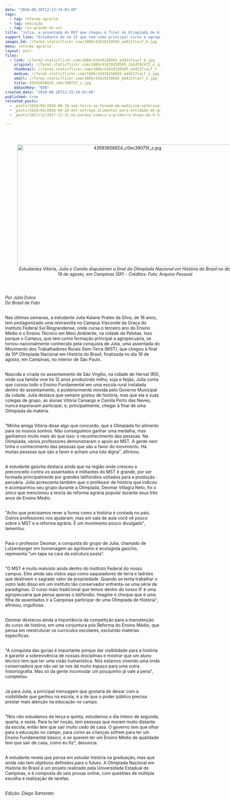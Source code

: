 ```yaml
---
date: "2018-08-28T12:23:34-03:00"
tags:
  - tag: reforma-agrária
  - tag: educação
  - tag: rio-grande-do-sul
title: "Julia, a assentada do MST que chegou à final da Olimpíada de História"
support_line: "Estudante de um IF que tem como principal curso a agropecuária, ela conta que não aprendia sobre a reforma agrária"
images_hd: //farm2.staticflickr.com/1889/43419150565_ed4217cacf_b.jpg
menu: reforma agrária
layout: post
files:
  - link: //farm2.staticflickr.com/1889/43419150565_ed4217cacf_b.jpg
    original: //farm2.staticflickr.com/1889/43419150565_2a1df0cb72_o.jpg
    thumbnail: //farm2.staticflickr.com/1889/43419150565_ed4217cacf_t.jpg
    medium: //farm2.staticflickr.com/1889/43419150565_ed4217cacf_z.jpg
    small: //farm2.staticflickr.com/1889/43419150565_ed4217cacf_n.jpg
    title: 43593658824_c0ec39075f_z.jpg
    $$hashKey: "030"
created_date: "2018-08-28T12:25:39-03:00"
published: true
releated_posts:
  - _posts/2018/08/2018-08-16-sem-terra-se-formam-em-medicina-veterinaria.md
  - _posts/2018/04/2018-04-20-mst-entrega-alimentos-para-entidade-de-guaiba-no-rio-grande-do-sul.md
  - _posts/2017/12/2017-12-21-no-parana-comeca-a-primeira-etapa-da-9-turma-da-escola-da-juventude-sem-terra.md

---
```

<p>&nbsp;</p>

<div style="text-align:center">
<figure class="image" style="display:inline-block"><img alt="43593658824_c0ec39075f_z.jpg" height="395" src="//farm2.staticflickr.com/1889/43419150565_ed4217cacf_b.jpg" width="700" />
<figcaption><em>Estudantes Vit&oacute;ria, Julia e Camila disputaram a final da Olimp&iacute;ada Nacional em Hist&oacute;ria do Brasil no dia 19 de agosto, em Campinas (SP) - Cr&eacute;ditos: Foto: Arquivo Pessoal</em></figcaption>
</figure>
</div>

<p>&nbsp;</p>

<p><em>Por J&uacute;lia Dolce<br />
Do Brasil de Fato&nbsp;</em></p>

<p>&nbsp;<br />
Nas &uacute;ltimas semanas, a estudante Julia Kaiane Prates da Silva, de 18 anos, tem protagonizado uma reviravolta no Campus Visconde da Gra&ccedil;a do Instituto Federal Sul Riograndense, onde cursa o terceiro ano do Ensino M&eacute;dio e o Ensino T&eacute;cnico em Meio Ambiente, na cidade de Pelotas. Isso porque o Campus, que tem como forma&ccedil;&atilde;o principal a agropecu&aacute;ria, se tornou nacionalmente conhecido pela conquista de J&uacute;lia, uma assentada do Movimento dos Trabalhadores Rurais Sem-Terra (MST), que chegou &agrave; final&nbsp; da 10&ordf; Olimp&iacute;ada Nacional em Hist&oacute;ria do Brasil, finalizada no dia 19 de agosto, em Campinas, no interior de S&atilde;o Paulo.</p>

<p><br />
Nascida e criada no assentamento de S&atilde;o Virg&iacute;lio, na cidade de Herval (RS), onde sua fam&iacute;lia vive h&aacute; 12 anos produzindo milho, soja e feij&atilde;o, Julia conta que cursou todo o Ensino Fundamental em uma escola rural instalada dentro do assentamento, e posteriormente movida pelo Governo Municipal da cidade. Julia destaca que sempre gostou de hist&oacute;ria, mas que ela e suas colegas de grupo, as alunas Vit&oacute;ria Camargo e Camila Porto das Neves, nunca esperavam participar, e, principalmente, chegar &agrave; final de uma Olimp&iacute;ada da mat&eacute;ria.</p>

<p><br />
&quot;Minha amiga Vit&oacute;ria disse algo que concordo, que a Olimp&iacute;ada foi alimento para os nossos sonhos. N&atilde;o conseguimos ganhar uma medalha, mas ganhamos muito mais do que isso: o reconhecimento das pessoas. Na Olimp&iacute;ada, v&aacute;rios professores demonstraram o apoio ao MST. A gente nem tinha o conhecimento das pessoas que s&atilde;o a favor do movimento. H&aacute; muitas pessoas que s&atilde;o a favor e acham uma luta digna&quot;, afirmou.</p>

<p><br />
A estudante ga&uacute;cha destaca ainda que na regi&atilde;o onde cresceu o preconceito contra os assentados e militantes do MST &eacute; grande, por ser formada principalmente por grandes latif&uacute;ndios voltados para a produ&ccedil;&atilde;o pecu&aacute;ria. Julia acrescenta tamb&eacute;m que o professor de hist&oacute;ria que indicou e acompanhou seu grupo durante a Olimp&iacute;ada, Deomar Villagra Neto, foi o &uacute;nico que mencionou a teoria da reforma agr&aacute;ria popular durante seus tr&ecirc;s anos de Ensino M&eacute;dio.</p>

<p><br />
&quot;Acho que precisamos rever a forma como a hist&oacute;ria &eacute; contada no pa&iacute;s. Outros professores nos ajudaram, mas em sala de aula voc&ecirc; v&ecirc; pouco sobre o MST e a reforma agr&aacute;ria. &Eacute; um movimento pouco divulgado&quot;, lamentou.</p>

<p><br />
Para o professor Deomar, a conquista do grupo de Julia, chamado de Lutzenberger em homenagem ao agr&ocirc;nomo e ecologista ga&uacute;cho, representa &quot;um tapa na cara da estrutura posta&quot;.</p>

<p><br />
&quot;O MST &eacute; muito malvisto ainda dentro do Instituto Federal do nosso campus. Eles ainda s&atilde;o vistos aqui como saqueadores de terra e ladr&otilde;es que destroem o sagrado valor da propriedade. Quando se tenta trabalhar o outro lado disso em um instituto t&atilde;o conservador enfrenta-se uma s&eacute;rie de paradigmas. O curso mais tradicional que temos dentro do nosso IF &eacute; uma agropecu&aacute;ria que pensa apenas o latif&uacute;ndio. Imagine o choque que &eacute; uma filha de assentados ir a Campinas participar de uma Olimp&iacute;ada de Hist&oacute;ria&quot;, afirmou, orgulhoso.</p>

<p><br />
Deomar destacou ainda a import&acirc;ncia da competi&ccedil;&atilde;o para a manuten&ccedil;&atilde;o do curso de hist&oacute;ria, em uma conjuntura p&oacute;s Reforma do Ensino M&eacute;dio, que pensa em reestruturar os curr&iacute;culos escolares, excluindo mat&eacute;rias espec&iacute;ficas.</p>

<p><br />
&quot;A conquista das gurias &eacute; importante porque dar visibilidade para a hist&oacute;ria &eacute; garantir a sobreviv&ecirc;ncia de nossas disciplinas e mostrar que um aluno t&eacute;cnico tem que ter uma vis&atilde;o human&iacute;stica. N&oacute;s estamos vivendo uma onda conservadora que n&atilde;o sei se nos d&aacute; muito espa&ccedil;o para uma outra historiografia. Mas s&oacute; da gente incomodar um pouquinho j&aacute; vale a pena&quot;, completou.</p>

<p><br />
J&aacute; para Julia, a principal mensagem que gostaria de deixar com a visibilidade que ganhou na escola, &eacute; a de que o poder p&uacute;blico precisa prestar mais aten&ccedil;&atilde;o na educa&ccedil;&atilde;o no campo.</p>

<p><br />
&quot;N&oacute;s n&atilde;o estudamos de ter&ccedil;a e quinta, estudamos o dia inteiro de segunda, quarta, e sexta. Para tu ter no&ccedil;&atilde;o, tem pessoas que moram muito distante da escola, ent&atilde;o tem que sair muito cedo de casa. O governo tem que olhar para a educa&ccedil;&atilde;o no campo, para como as crian&ccedil;as sofrem para ter um Ensino Fundamental b&aacute;sico, e se querem ter um Ensino M&eacute;dio de qualidade tem que sair de casa, como eu fiz&quot;, denuncia.</p>

<p><br />
A estudante revela que pensa em estudar hist&oacute;ria na gradua&ccedil;&atilde;o, mas que ainda n&atilde;o tem objetivos definidos para o futuro. A Olimp&iacute;ada Nacional em Hist&oacute;ria do Brasil &eacute; um projeto realizado pela Universidade Estadual de Campinas, e &eacute; composta de seis provas online, com quest&otilde;es de m&uacute;ltipla escolha e realiza&ccedil;&atilde;o de tarefas.</p>

<p><br />
<em>Edi&ccedil;&atilde;o: Diego Sartorato</em></p>

